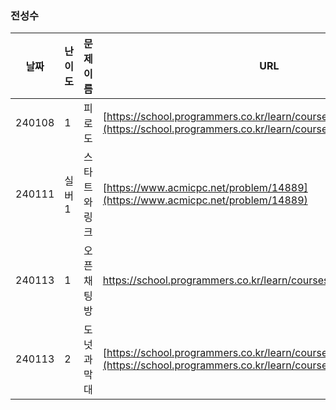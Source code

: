### 전성수
|날짜|난이도|문제 이름|URL|비고|
|----|----|----|----|----|
|240108|1|피로도|[https://school.programmers.co.kr/learn/courses/30/lessons/42888](https://school.programmers.co.kr/learn/courses/30/lessons/87946)|완전탐색|
|240111|실버1|스타트와 링크|[https://www.acmicpc.net/problem/14889](https://www.acmicpc.net/problem/14889)|몰룽|
|240113|1|오픈채팅방|https://school.programmers.co.kr/learn/courses/30/lessons/42888|2019 KAKAO WINTER INTERNSHIP|
|240113|2|도넛과 막대|[https://school.programmers.co.kr/learn/courses/30/lessons/258711](https://school.programmers.co.kr/learn/courses/30/lessons/258711)|2024 KAKAO WINTER INTERNSHIP|
